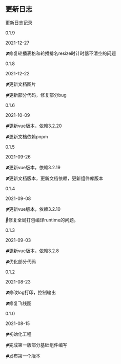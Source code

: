 ## 更新日志

更新日志记录

<div class="doc-update">
    <b-timeline>
      <b-timeline-item>
        <p class="version">0.1.9</p>
        <p class="time">2021-12-27</p>
        <p class="content"><i>🍀</i>修复轮播表格和轮播排名resize时计时器不清空的问题</p>
      </b-timeline-item>
      <b-timeline-item>
        <p class="version">0.1.8</p>
        <p class="time">2021-12-22</p>
        <p class="content"><i>🍀</i>更新文档图片</p>
        <p class="content"><i>🍀</i>更新部分代码，修复部分bug</p>
      </b-timeline-item>
      <b-timeline-item>
        <p class="version">0.1.6</p>
        <p class="time">2021-10-09</p>
        <p class="content"><i>🍀</i>更新vue版本，依赖3.2.20</p>
        <p class="content"><i>🍀</i>更新文档依赖pnpm</p>
      </b-timeline-item>
      <b-timeline-item>
        <p class="version">0.1.5</p>
        <p class="time">2021-09-26</p>
        <p class="content"><i>🍀</i>更新vue版本，依赖3.2.19</p>
        <p class="content"><i>🍀</i>更新文档版本，更新文档依赖，更新组件库版本</p>
      </b-timeline-item>
      <b-timeline-item>
        <p class="version">0.1.4</p>
        <p class="time">2021-09-08</p>
        <p class="content"><i>🍀</i>更新vue版本，依赖3.2.10</p>
        <p class="content"><i>🐞</i>修复全局打包编译runtime的问题。</p>
      </b-timeline-item>
      <b-timeline-item>
        <p class="version">0.1.3</p>
        <p class="time">2021-09-03</p>
        <p class="content"><i>🍀</i>更新vue版本，依赖3.2.8</p>
        <p class="content"><i>🍀</i>优化部分代码</p>
      </b-timeline-item>
      <b-timeline-item>
        <p class="version">0.1.2</p>
        <p class="time">2021-08-23</p>
        <p class="content"><i>🍀</i>修改log打印，控制输出</p>
        <p class="content"><i>🍀</i>修复飞线图</p>
      </b-timeline-item>
      <b-timeline-item>
        <p class="version">0.1.0</p>
        <p class="time">2021-08-15</p>
        <p class="content"><i>🍀</i>初始化工程</p>
        <p class="content"><i>🍀</i>完成第一版部分基础组件编写</p>
        <p class="content"><i>🍀</i>发布第一个版本</p>
      </b-timeline-item>
    </b-timeline>
</div>
